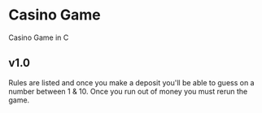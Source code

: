 # Casino Game
 Casino Game in C

## v1.0
Rules are listed and once you make a deposit you'll be able to guess on a number between 1 & 10.
Once you run out of money you must rerun the game.